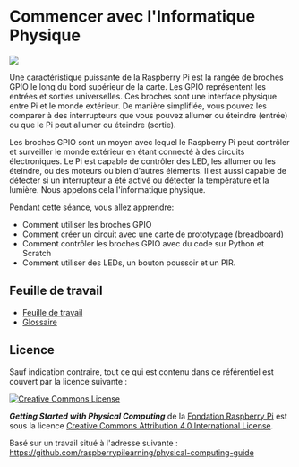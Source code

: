 # Commencer avec l'Informatique Physique

![](cover.png)

Une caractéristique puissante de la Raspberry Pi est la rangée de broches GPIO le long du bord supérieur de la carte. Les GPIO représentent les entrées et sorties universelles. Ces broches sont une interface physique entre Pi et le monde extérieur. De manière simplifiée, vous pouvez les comparer à des interrupteurs que vous pouvez allumer ou éteindre (entrée) ou que le Pi peut allumer ou éteindre (sortie).

Les broches GPIO sont un moyen avec lequel le Raspberry Pi peut contrôler et surveiller le monde extérieur en étant connecté à des circuits électroniques. Le Pi est capable de contrôler des LED, les allumer ou les éteindre, ou des moteurs ou bien d'autres éléments. Il est aussi capable de détecter si un interrupteur a été activé ou détecter la température et la lumière. Nous appelons cela l'informatique physique.

Pendant cette séance, vous allez apprendre:

- Comment utiliser les broches GPIO
- Comment créer un circuit avec une carte de prototypage (breadboard)
- Comment contrôler les broches GPIO avec du code sur Python et Scratch
- Comment utiliser des LEDs, un bouton poussoir et un PIR.

## Feuille de travail
- [Feuille de travail](worksheet.md)
- [Glossaire](glossary.md)

## Licence

Sauf indication contraire, tout ce qui est contenu dans ce référentiel est couvert par la licence suivante :

[![Creative Commons License](http://i.creativecommons.org/l/by-sa/4.0/88x31.png)](http://creativecommons.org/licenses/by-sa/4.0/)

***Getting Started with Physical Computing*** de la [Fondation Raspberry Pi](http://www.raspberrypi.org) est sous la licence [Creative Commons Attribution 4.0 International License](http://creativecommons.org/licenses/by-sa/4.0/).

Basé sur un travail situé à l'adresse suivante : https://github.com/raspberrypilearning/physical-computing-guide
